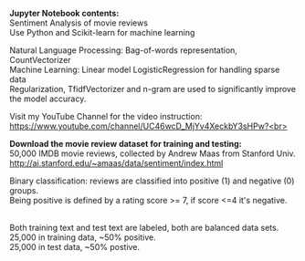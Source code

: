 **Jupyter Notebook contents:** <br>
Sentiment Analysis of movie reviews<br>
Use Python and Scikit-learn for machine learning <br>

Natural Language Processing: Bag-of-words representation, CountVectorizer <br>
Machine Learning: Linear model LogisticRegression for handling sparse data<br>
Regularization, TfidfVectorizer and n-gram are used to significantly improve the model accuracy.<br>

Visit my YouTube Channel for the video instruction:<br>
https://www.youtube.com/channel/UC46wcD_MjYv4XeckbY3sHPw?<br>

**Download the movie review dataset for training and testing:**<br>
50,000 IMDB movie reviews, collected by Andrew Maas from Stanford Univ.<br>
http://ai.stanford.edu/~amaas/data/sentiment/index.html<br>

Binary classification: reviews are classified into positive (1) and negative (0) groups. <br>
Being positive is defined by a rating score >= 7, if score <=4 it's negative.<br><br>

Both training text and test text are labeled, both are balanced data sets.<br>
25,000 in training data, ~50% positive.<br>
25,000 in test data, ~50% postive.<br><br>

